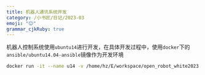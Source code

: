 ```yaml
---
title: 机器人通讯系统开发
category: /小书匠/日记/2023-03
emoji: "😊"
grammar_cjkRuby: true
---
```

机器人控制系统使用`ubuntu14`进行开发，在具体开发过程中，使用`docker`下的`ansible/ubuntu14.04-ansible`镜像作为开发环境

``` bash
docker run -it --name u14 -v /home/hz/E/workspace/open_robot_white2023:/data ansible/ubuntu14.04-ansible
```

